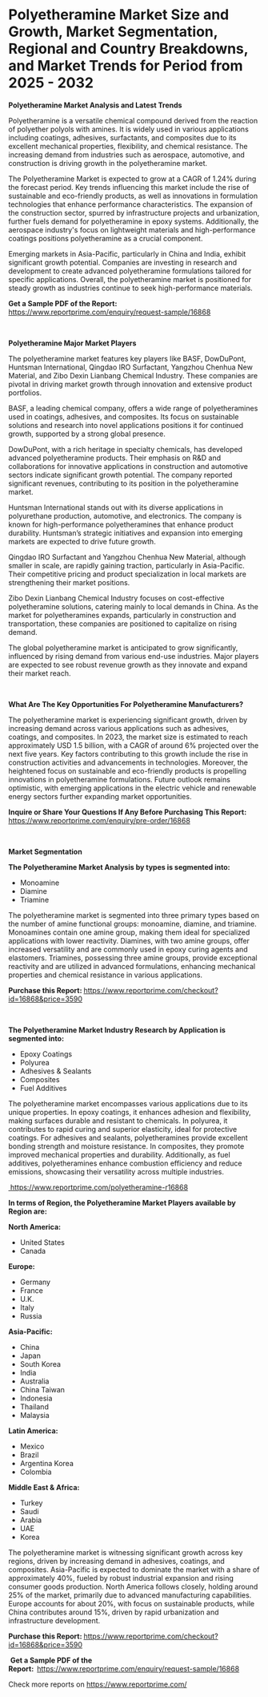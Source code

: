 <p><h1>Polyetheramine Market Size and Growth, Market Segmentation, Regional and Country Breakdowns, and Market Trends for Period from 2025 -  2032</h1></p><p><strong>Polyetheramine Market Analysis and Latest Trends</strong></p>
<p><p>Polyetheramine is a versatile chemical compound derived from the reaction of polyether polyols with amines. It is widely used in various applications including coatings, adhesives, surfactants, and composites due to its excellent mechanical properties, flexibility, and chemical resistance. The increasing demand from industries such as aerospace, automotive, and construction is driving growth in the polyetheramine market.</p><p>The Polyetheramine Market is expected to grow at a CAGR of 1.24% during the forecast period. Key trends influencing this market include the rise of sustainable and eco-friendly products, as well as innovations in formulation technologies that enhance performance characteristics. The expansion of the construction sector, spurred by infrastructure projects and urbanization, further fuels demand for polyetheramine in epoxy systems. Additionally, the aerospace industry's focus on lightweight materials and high-performance coatings positions polyetheramine as a crucial component. </p><p>Emerging markets in Asia-Pacific, particularly in China and India, exhibit significant growth potential. Companies are investing in research and development to create advanced polyetheramine formulations tailored for specific applications. Overall, the polyetheramine market is positioned for steady growth as industries continue to seek high-performance materials.</p></p>
<p><strong>Get a Sample PDF of the Report:&nbsp;</strong> <a href="https://www.reportprime.com/enquiry/request-sample/16868?utm_campaign=3291&utm_medium=2&utm_source=Github&utm_content=ia&utm_term=18032025&utm_id=polyetheramine">https://www.reportprime.com/enquiry/request-sample/16868</a></p>
<p>&nbsp;</p>
<p><strong>Polyetheramine Major Market Players</strong></p>
<p><p>The polyetheramine market features key players like BASF, DowDuPont, Huntsman International, Qingdao IRO Surfactant, Yangzhou Chenhua New Material, and Zibo Dexin Lianbang Chemical Industry. These companies are pivotal in driving market growth through innovation and extensive product portfolios.</p><p>BASF, a leading chemical company, offers a wide range of polyetheramines used in coatings, adhesives, and composites. Its focus on sustainable solutions and research into novel applications positions it for continued growth, supported by a strong global presence.</p><p>DowDuPont, with a rich heritage in specialty chemicals, has developed advanced polyetheramine products. Their emphasis on R&D and collaborations for innovative applications in construction and automotive sectors indicate significant growth potential. The company reported significant revenues, contributing to its position in the polyetheramine market.</p><p>Huntsman International stands out with its diverse applications in polyurethane production, automotive, and electronics. The company is known for high-performance polyetheramines that enhance product durability. Huntsman’s strategic initiatives and expansion into emerging markets are expected to drive future growth.</p><p>Qingdao IRO Surfactant and Yangzhou Chenhua New Material, although smaller in scale, are rapidly gaining traction, particularly in Asia-Pacific. Their competitive pricing and product specialization in local markets are strengthening their market positions.</p><p>Zibo Dexin Lianbang Chemical Industry focuses on cost-effective polyetheramine solutions, catering mainly to local demands in China. As the market for polyetheramines expands, particularly in construction and transportation, these companies are positioned to capitalize on rising demand.</p><p>The global polyetheramine market is anticipated to grow significantly, influenced by rising demand from various end-use industries. Major players are expected to see robust revenue growth as they innovate and expand their market reach.</p></p>
<p>&nbsp;</p>
<p><strong>What Are The Key Opportunities For Polyetheramine Manufacturers?</strong></p>
<p><p>The polyetheramine market is experiencing significant growth, driven by increasing demand across various applications such as adhesives, coatings, and composites. In 2023, the market size is estimated to reach approximately USD 1.5 billion, with a CAGR of around 6% projected over the next five years. Key factors contributing to this growth include the rise in construction activities and advancements in technologies. Moreover, the heightened focus on sustainable and eco-friendly products is propelling innovations in polyetheramine formulations. Future outlook remains optimistic, with emerging applications in the electric vehicle and renewable energy sectors further expanding market opportunities.</p></p>
<p><strong>Inquire or Share Your Questions If Any Before Purchasing This Report:</strong> <a href="https://www.reportprime.com/enquiry/pre-order/16868?utm_campaign=3291&utm_medium=2&utm_source=Github&utm_content=ia&utm_term=18032025&utm_id=polyetheramine">https://www.reportprime.com/enquiry/pre-order/16868</a></p>
<p>&nbsp;</p>
<p><strong>Market Segmentation</strong></p>
<p><strong>The Polyetheramine Market Analysis by types is segmented into:</strong></p>
<p><ul><li>Monoamine</li><li>Diamine</li><li>Triamine</li></ul></p>
<p><p>The polyetheramine market is segmented into three primary types based on the number of amine functional groups: monoamine, diamine, and triamine. Monoamines contain one amine group, making them ideal for specialized applications with lower reactivity. Diamines, with two amine groups, offer increased versatility and are commonly used in epoxy curing agents and elastomers. Triamines, possessing three amine groups, provide exceptional reactivity and are utilized in advanced formulations, enhancing mechanical properties and chemical resistance in various applications.</p></p>
<p><strong>Purchase this Report:&nbsp;</strong><a href="https://www.reportprime.com/checkout?id=16868&price=3590&utm_campaign=3291&utm_medium=2&utm_source=Github&utm_content=ia&utm_term=18032025&utm_id=polyetheramine">https://www.reportprime.com/checkout?id=16868&price=3590</a></p>
<p>&nbsp;</p>
<p><strong>The Polyetheramine Market Industry Research by Application is segmented into:</strong></p>
<p><ul><li>Epoxy Coatings</li><li>Polyurea</li><li>Adhesives & Sealants</li><li>Composites</li><li>Fuel Additives</li></ul></p>
<p><p>The polyetheramine market encompasses various applications due to its unique properties. In epoxy coatings, it enhances adhesion and flexibility, making surfaces durable and resistant to chemicals. In polyurea, it contributes to rapid curing and superior elasticity, ideal for protective coatings. For adhesives and sealants, polyetheramines provide excellent bonding strength and moisture resistance. In composites, they promote improved mechanical properties and durability. Additionally, as fuel additives, polyetheramines enhance combustion efficiency and reduce emissions, showcasing their versatility across multiple industries.</p></p>
<p><a href="https://www.reportprime.com/polyetheramine-r16868?utm_campaign=3291&utm_medium=2&utm_source=Github&utm_content=ia&utm_term=18032025&utm_id=polyetheramine">&nbsp;https://www.reportprime.com/polyetheramine-r16868</a></p>
<p><strong>In terms of Region, the Polyetheramine Market Players available by Region are:</strong></p>
<p>
    <p> <strong> North America: </strong>
        <ul>
            <li>United States</li>
            <li>Canada</li>
        </ul>
        </p> 
    <p> <strong> Europe: </strong>
        <ul>
            <li>Germany</li>
            <li>France</li>
            <li>U.K.</li>
            <li>Italy</li>
            <li>Russia</li>
        </ul>
        </p> 
    <p> <strong> Asia-Pacific: </strong>
        <ul>
            <li>China</li>
            <li>Japan</li>
            <li>South Korea</li>
            <li>India</li>
            <li>Australia</li>
            <li>China Taiwan</li>
            <li>Indonesia</li>
            <li>Thailand</li>
            <li>Malaysia</li>
        </ul>
        </p> 
    <p> <strong> Latin America: </strong>
        <ul>
            <li>Mexico</li>
            <li>Brazil</li>
            <li>Argentina Korea</li>
            <li>Colombia</li>
        </ul>
        </p> 
    <p> <strong> Middle East & Africa: </strong>
        <ul>
            <li>Turkey</li>
            <li>Saudi</li>
            <li>Arabia</li>
            <li>UAE</li>
            <li>Korea</li>
        </ul>
    </p>
    </p>
<p><p>The polyetheramine market is witnessing significant growth across key regions, driven by increasing demand in adhesives, coatings, and composites. Asia-Pacific is expected to dominate the market with a share of approximately 40%, fueled by robust industrial expansion and rising consumer goods production. North America follows closely, holding around 25% of the market, primarily due to advanced manufacturing capabilities. Europe accounts for about 20%, with focus on sustainable products, while China contributes around 15%, driven by rapid urbanization and infrastructure development.</p></p>
<p><strong>Purchase this Report: </strong><a href="https://www.reportprime.com/checkout?id=16868&price=3590&utm_campaign=3291&utm_medium=2&utm_source=Github&utm_content=ia&utm_term=18032025&utm_id=polyetheramine">https://www.reportprime.com/checkout?id=16868&price=3590</a></p>
<p>&nbsp;<strong>Get a Sample PDF of the Report:&nbsp;&nbsp;</strong><a href="https://www.reportprime.com/enquiry/request-sample/16868?utm_campaign=3291&utm_medium=2&utm_source=Github&utm_content=ia&utm_term=18032025&utm_id=polyetheramine">https://www.reportprime.com/enquiry/request-sample/16868</a></p>
<p><strong></strong></p>
<p>Check more reports on <a href="https://www.reportprime.com/?utm_campaign=3291&utm_medium=2&utm_source=Github&utm_content=ia&utm_term=18032025&utm_id=polyetheramine">https://www.reportprime.com/</a></p>